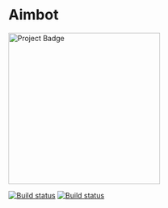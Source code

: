 # Aimbot

<img src="https://ci.appveyor.com/api/projects/status/bx0u2051l38qx4dj/branch/master?svg=true" alt="Project Badge" width="300">

[![Build status](https://ci.appveyor.com/api/projects/status/bx0u2051l38qx4dj?svg=true)](https://ci.appveyor.com/project/MoU2901/aimbot)
[![Build status](https://ci.appveyor.com/api/projects/status/bx0u2051l38qx4dj/branch/master?svg=true)](https://ci.appveyor.com/project/MoU2901/aimbot/branch/master)


